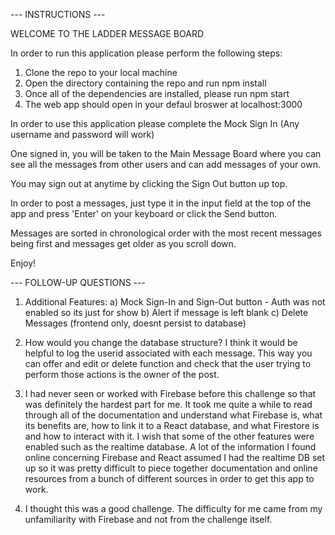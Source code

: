 --- INSTRUCTIONS ---

WELCOME TO THE LADDER MESSAGE BOARD 

In order to run this application please perform the following steps:

1) Clone the repo to your local machine
2) Open the directory containing the repo and run npm install
3) Once all of the dependencies are installed, please run npm start
4) The web app should open in your defaul broswer at localhost:3000

In order to use this application please complete the Mock Sign In (Any username and password will work)

One signed in, you will be taken to the Main Message Board where you can see all the messages from
other users and can add messages of your own.

You may sign out at anytime by clicking the Sign Out button up top.

In order to post a messages, just type it in the input field at the top of the app and 
press 'Enter' on your keyboard or click the Send button.

Messages are sorted in chronological order with the most recent messages being first and messages
get older as you scroll down.

Enjoy!

--- FOLLOW-UP QUESTIONS ---

1) Additional Features:
  a) Mock Sign-In and Sign-Out button - Auth was not enabled so its just for show
  b) Alert if message is left blank
  c) Delete Messages (frontend only, doesnt persist to database)

2) How would you change the database structure?
  I think it would be helpful to log the userid associated with each message. This way you can offer
  and edit or delete function and check that the user trying to perform those actions is the 
  owner of the post. 

3) I had never seen or worked with Firebase before this challenge so that was definitely the hardest part for me. It took me quite a while to read through all of the documentation and understand what Firebase is, what its benefits are, how to link it to a React database, and what Firestore is and how to interact with it. I wish that some of the other features were enabled such as the realtime database. A lot of the information I found online concerning Firebase and React assumed I had the realtime DB set up so it was pretty difficult to piece together documentation and online resources from a bunch of different sources in order to get this app to work.

4) I thought this was a good challenge. The difficulty for me came from my unfamiliarity with Firebase and not from the challenge itself. 